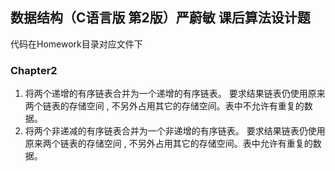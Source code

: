 ## 数据结构（C语言版 第2版）严蔚敏 课后算法设计题

代码在Homework目录对应文件下

### Chapter2

1. 将两个递增的有序链表合并为一个递增的有序链表。 要求结果链表仍使用原来两个链表的存储空间 , 不另外占用其它的存储空间。表中不允许有重复的数据。
2. 将两个非递减的有序链表合并为一个非递增的有序链表。 要求结果链表仍使用原来两个链表的存储空间 , 不另外占用其它的存储空间。表中允许有重复的数据。
